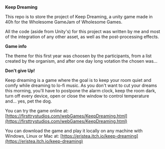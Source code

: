 **Keep Dreaming**

This repo is to store the project of Keep Dreaming, a unity game made in 40h for the Wholesome GameJam of Wholesome Games.

All the code (aside from Unity&#39;s) for this project was written by me and most of the integration of any other asset, as well as the post-processing effects.

**Game info**

The theme for this first year was choosen by the participants, from a list created by the organism, and after one day long votation the chosen was...

**Don&#39;t give Up!**

Keep dreaming is a game where the goal is to keep your room quiet and comfy while dreaming to lo-fi music. As you don&#39;t want to cut your dreams this morning, you&#39;ll have to postpone the alarm clock, keep the room dark, turn off every device, open or close the window to control temperature and... yes, pet the dog.

You can try the game online at: [https://firsttrystudios.com/webGames/KeepDreaming.html](https://firsttrystudios.com/webGames/KeepDreaming.html)

You can download the game and play it locally on any machine with Windows, Linux or Mac at: [https://eristea.itch.io/keep-dreaming](https://eristea.itch.io/keep-dreaming)
